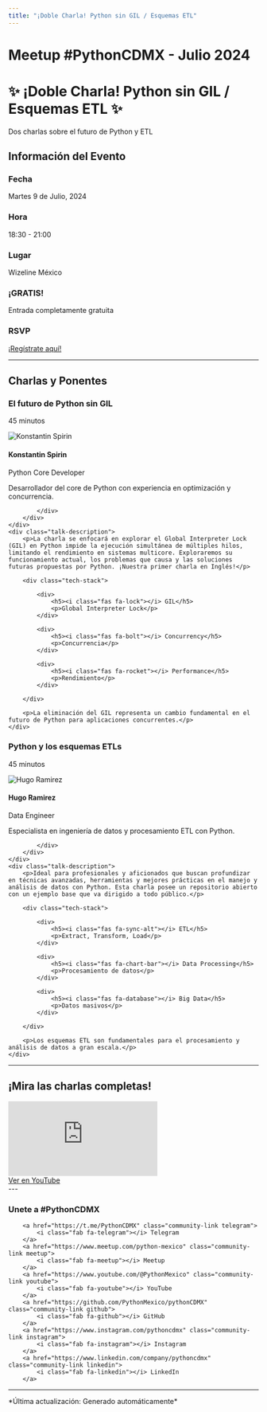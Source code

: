 ```yaml
---
title: "¡Doble Charla! Python sin GIL / Esquemas ETL"
---
```


# Meetup #PythonCDMX <i class="fab fa-python"></i> - Julio 2024

<div class="meetup-hero">
    <h1>✨ ¡Doble Charla! Python sin GIL / Esquemas ETL ✨</h1>
    <p class="meetup-subtitle">Dos charlas sobre el futuro de Python y ETL</p>
</div>

## Información del Evento

<div class="event-details">
    <div class="detail-card date-card">
        <h3><i class="fas fa-calendar-alt"></i> Fecha</h3>
        <p>Martes 9 de Julio, 2024</p>
    </div>
    <div class="detail-card time-card">
        <h3><i class="fas fa-clock"></i> Hora</h3>
        <p>18:30 - 21:00</p>
    </div>
    <div class="detail-card location-card">
        <h3><i class="fas fa-map-marker-alt"></i> Lugar</h3>
        <p>Wizeline México</p>
    </div>
    <div class="detail-card free-card">
        <h3><i class="fas fa-gift"></i> ¡GRATIS!</h3>
        <p>Entrada completamente gratuita</p>
    </div>
    <div class="detail-card rsvp-card">
        <h3><i class="fas fa-ticket-alt"></i> RSVP</h3>
        <p><a href="https://www.meetup.com/python-mexico/">¡Regístrate aquí!</a></p>
    </div>
</div>

---

## Charlas y Ponentes


<div class="talk-section">
    <div class="talk-header">
        <h3><i class="fas fa-rocket"></i> El futuro de Python sin GIL</h3>
        <p><i class="fas fa-stopwatch"></i> 45 minutos</p>
    </div>
    <div class="speaker-section">
        <div class="speaker-photo">
            <img src="/../../images/ponentes/ponentePythonCDMX.jpg" alt="Konstantin Spirin">
        </div>
        <div class="speaker-info">
            <h4>Konstantin Spirin</h4>
            <p>Python Core Developer</p>
            <p>Desarrollador del core de Python con experiencia en optimización y concurrencia.</p>
            <div class="speaker-links">
                
                
                
            </div>
        </div>
    </div>
    <div class="talk-description">
        <p>La charla se enfocará en explorar el Global Interpreter Lock (GIL) en Python impide la ejecución simultánea de múltiples hilos, limitando el rendimiento en sistemas multicore. Exploraremos su funcionamiento actual, los problemas que causa y las soluciones futuras propuestas por Python. ¡Nuestra primer charla en Inglés!</p>
        
        <div class="tech-stack">
            
            <div>
                <h5><i class="fas fa-lock"></i> GIL</h5>
                <p>Global Interpreter Lock</p>
            </div>
            
            <div>
                <h5><i class="fas fa-bolt"></i> Concurrency</h5>
                <p>Concurrencia</p>
            </div>
            
            <div>
                <h5><i class="fas fa-rocket"></i> Performance</h5>
                <p>Rendimiento</p>
            </div>
            
        </div>
        
        <p>La eliminación del GIL representa un cambio fundamental en el futuro de Python para aplicaciones concurrentes.</p>
    </div>
</div>

<div class="talk-section">
    <div class="talk-header">
        <h3><i class="fas fa-rocket"></i> Python y los esquemas ETLs</h3>
        <p><i class="fas fa-stopwatch"></i> 45 minutos</p>
    </div>
    <div class="speaker-section">
        <div class="speaker-photo">
            <img src="/../../images/ponentes/ponentePythonCDMX.jpg" alt="Hugo Ramirez">
        </div>
        <div class="speaker-info">
            <h4>Hugo Ramirez</h4>
            <p>Data Engineer</p>
            <p>Especialista en ingeniería de datos y procesamiento ETL con Python.</p>
            <div class="speaker-links">
                
                
                
            </div>
        </div>
    </div>
    <div class="talk-description">
        <p>Ideal para profesionales y aficionados que buscan profundizar en técnicas avanzadas, herramientas y mejores prácticas en el manejo y análisis de datos con Python. Esta charla posee un repositorio abierto con un ejemplo base que va dirigido a todo público.</p>
        
        <div class="tech-stack">
            
            <div>
                <h5><i class="fas fa-sync-alt"></i> ETL</h5>
                <p>Extract, Transform, Load</p>
            </div>
            
            <div>
                <h5><i class="fas fa-chart-bar"></i> Data Processing</h5>
                <p>Procesamiento de datos</p>
            </div>
            
            <div>
                <h5><i class="fas fa-database"></i> Big Data</h5>
                <p>Datos masivos</p>
            </div>
            
        </div>
        
        <p>Los esquemas ETL son fundamentales para el procesamiento y análisis de datos a gran escala.</p>
    </div>
</div>


---


## ¡Mira las charlas completas!
<div class="video-section">
    <div class="video-container">
        <div class="video-wrapper">
            <iframe
                src="https://www.youtube.com/embed/o9AGel1P_qU"
                title="Meetup PythonCDMX Julio 2024"
                frameborder="0"
                allow="accelerometer; autoplay; clipboard-write; encrypted-media; gyroscope; picture-in-picture; web-share"
                allowfullscreen>
            ></iframe>
        </div>
        <a href="https://www.youtube.com/watch?v=o9AGel1P_qU" class="youtube-btn">
            <i class="fab fa-youtube"></i> Ver en YouTube
        </a>
    </div>
</div>
---


### Unete a #PythonCDMX

<div class="community-links">
    
        <a href="https://t.me/PythonCDMX" class="community-link telegram">
            <i class="fab fa-telegram"></i> Telegram
        </a>
        <a href="https://www.meetup.com/python-mexico" class="community-link meetup">
            <i class="fab fa-meetup"></i> Meetup
        </a>
        <a href="https://www.youtube.com/@PythonMexico" class="community-link youtube">
            <i class="fab fa-youtube"></i> YouTube
        </a>
        <a href="https://github.com/PythonMexico/pythonCDMX" class="community-link github">
            <i class="fab fa-github"></i> GitHub
        </a>
        <a href="https://www.instagram.com/pythoncdmx" class="community-link instagram">
            <i class="fab fa-instagram"></i> Instagram
        </a>
        <a href="https://www.linkedin.com/company/pythoncdmx" class="community-link linkedin">
            <i class="fab fa-linkedin"></i> LinkedIn
        </a>
    
</div>

---

<div>
    <p>
        *Última actualización: Generado automáticamente*
    </p>
</div>